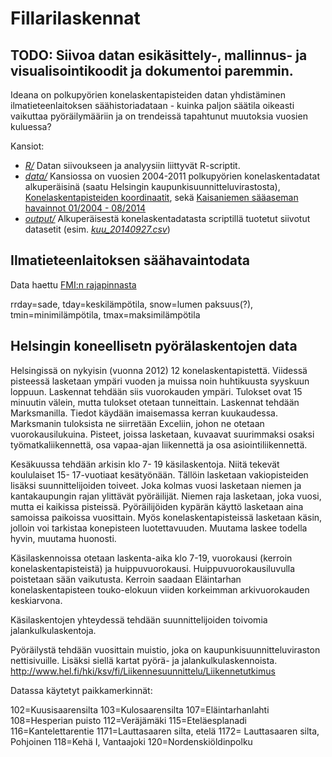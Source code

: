 Fillarilaskennat
================


## TODO: Siivoa datan esikäsittely-, mallinnus- ja visualisointikoodit ja dokumentoi paremmin.

Ideana on polkupyörien konelaskentapisteiden datan yhdistäminen ilmatieteenlaitoksen säähistoriadataan - kuinka paljon säätila oikeasti vaikuttaa pyöräilymääriin ja on trendeissä tapahtunut muutoksia vuosien kuluessa?

Kansiot:

* _[R/](https://github.com/apoikola/fillarilaskennat/tree/master/R)_  Datan siivoukseen ja analyysiin liittyvät R-scriptit.
* _[data/](https://github.com/apoikola/fillarilaskennat/tree/master/data)_ Kansiossa on vuosien 2004-2011 polkupyörien konelaskentadatat alkuperäisinä (saatu Helsingin kaupunkisuunnitteluvirastosta), [Konelaskentapisteiden koordinaatit](https://github.com/apoikola/fillarilaskennat/blob/master/data/Laskentapisteet%202011%20-%20Laskentapisteet%202011%20FIX.csv), sekä [Kaisaniemen sääaseman havainnot 01/2004 - 08/2014](https://github.com/apoikola/fillarilaskennat/blob/master/data/kaisaniemi_saa_200401-201408.csv)
* _[output/](https://github.com/apoikola/fillarilaskennat/tree/master/output)_ Alkuperäisestä konelaskentadatasta scriptillä tuotetut siivotut datasetit (esim. _[kuu_20140927.csv](https://github.com/apoikola/fillarilaskennat/blob/master/output/%20kuu_20140927.csv)_)



## Ilmatieteenlaitoksen säähavaintodata

Data haettu [FMI:n rajapinnasta](https://ilmatieteenlaitos.fi/avoin-data)

rrday=sade, tday=keskilämpötila, snow=lumen paksuus(?), tmin=minimilämpötila, tmax=maksimilämpötila


## Helsingin koneellisetn pyörälaskentojen data

Helsingissä on nykyisin (vuonna 2012) 12 konelaskentapistettä.  Viidessä pisteessä lasketaan ympäri vuoden ja muissa noin huhtikuusta syyskuun loppuun.  Laskennat tehdään siis vuorokauden ympäri.  Tulokset ovat 15 minuutin välein, mutta tulokset otetaan tunneittain. Laskennat tehdään Marksmanilla. Tiedot käydään imaisemassa kerran kuukaudessa. Marksmanin tuloksista ne siirretään Exceliin, johon ne otetaan vuorokausilukuina. Pisteet, joissa lasketaan, kuvaavat suurimmaksi osaksi työmatkaliikennettä, osa vapaa-ajan liikennettä ja osa asiointiliikennettä.
 
Kesäkuussa tehdään arkisin klo 7- 19 käsilaskentoja. Niitä tekevät koululaiset 15- 17-vuotiaat kesätyönään. Tällöin lasketaan vakiopisteiden lisäksi suunnittelijoiden toiveet. Joka kolmas vuosi lasketaan niemen ja kantakaupungin rajan ylittävät pyöräilijät. Niemen raja lasketaan, joka vuosi, mutta ei kaikissa pisteissä. Pyöräilijöiden kypärän käyttö lasketaan aina samoissa paikoissa vuosittain. Myös konelaskentapisteissä lasketaan käsin, jolloin voi tarkistaa konepisteen luotettavuuden.  Muutama laskee todella hyvin, muutama huonosti.

Käsilaskennoissa otetaan laskenta-aika klo 7-19, vuorokausi (kerroin konelaskentapisteistä) ja huippuvuorokausi. Huippuvuorokausiluvulla poistetaan sään vaikutusta. Kerroin saadaan Eläintarhan konelaskentapisteen touko-elokuun viiden korkeimman arkivuorokauden keskiarvona.
 
Käsilaskentojen yhteydessä tehdään suunnittelijoiden toivomia jalankulkulaskentoja.
 
Pyöräilystä tehdään vuosittain muistio, joka on kaupunkisuunnitteluviraston nettisivuille. Lisäksi siellä kartat pyörä- ja jalankulkulaskennoista. http://www.hel.fi/hki/ksv/fi/Liikennesuunnittelu/Liikennetutkimus

Datassa käytetyt paikkamerkinnät:

102=Kuusisaarensilta
103=Kulosaarensilta
107=Eläintarhanlahti
108=Hesperian puisto
112=Veräjämäki
115=Eteläesplanadi
116=Kantelettarentie
1171=Lauttasaaren silta, etelä
1172= Lauttasaaren silta, Pohjoinen
118=Kehä I, Vantaajoki
120=Nordenskiöldinpolku
